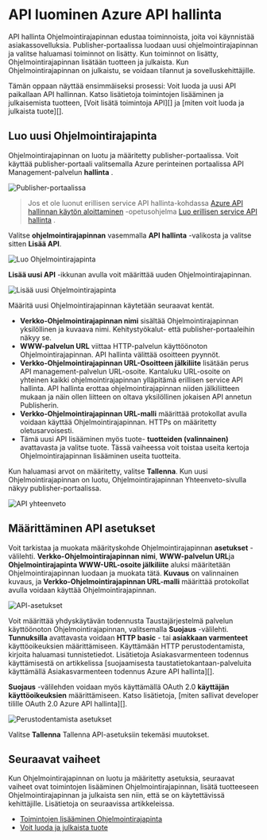 <properties 
    pageTitle="API luominen Azure API hallinta" 
    description="Lue, miten voit luoda ja määrittää ohjelmointirajapinnan Azure API hallinta." 
    services="api-management" 
    documentationCenter="" 
    authors="steved0x" 
    manager="erikre" 
    editor=""/>

<tags 
    ms.service="api-management" 
    ms.workload="mobile" 
    ms.tgt_pltfrm="na" 
    ms.devlang="na" 
    ms.topic="article" 
    ms.date="10/25/2016" 
    ms.author="sdanie"/>

# <a name="how-to-create-apis-in-azure-api-management"></a>API luominen Azure API hallinta

API hallinta Ohjelmointirajapinnan edustaa toiminnoista, joita voi käynnistää asiakassovelluksia. Publisher-portaalissa luodaan uusi ohjelmointirajapinnan ja valitse haluamasi toiminnot on lisätty. Kun toiminnot on lisätty, Ohjelmointirajapinnan lisätään tuotteen ja julkaista. Kun Ohjelmointirajapinnan on julkaistu, se voidaan tilannut ja sovelluskehittäjille.

Tämän oppaan näyttää ensimmäiseksi prosessi: Voit luoda ja uusi API paikallaan API hallinnan. Katso lisätietoja toimintojen lisääminen ja julkaisemista tuotteen, [Voit lisätä toimintoja API][] ja [miten voit luoda ja julkaista tuote][].

## <a name="create-new-api"> </a>Luo uusi Ohjelmointirajapinta

Ohjelmointirajapinnan on luotu ja määritetty publisher-portaalissa. Voit käyttää publisher-portaali valitsemalla Azure perinteinen portaalissa API Management-palvelun **hallinta** .

![Publisher-portaalissa][api-management-management-console]

>Jos et ole luonut erillisen service API hallinta-kohdassa [Azure API hallinnan käytön aloittaminen][] -opetusohjelma [Luo erillisen service API hallinta][] .

Valitse **ohjelmointirajapinnan** vasemmalla **API hallinta** -valikosta ja valitse sitten **Lisää API**.

![Luo Ohjelmointirajapinta][api-management-create-api]

**Lisää uusi API** -ikkunan avulla voit määrittää uuden Ohjelmointirajapinnan.

![Lisää uusi Ohjelmointirajapinta][api-management-add-new-api]

Määritä uusi Ohjelmointirajapinnan käytetään seuraavat kentät.

-   **Verkko-Ohjelmointirajapinnan nimi** sisältää Ohjelmointirajapinnan yksilöllinen ja kuvaava nimi. Kehitystyökalut- että publisher-portaaleihin näkyy se.
-   **WWW-palvelun URL** viittaa HTTP-palvelun käyttöönoton Ohjelmointirajapinnan. API hallinta välittää osoitteen pyynnöt.
-   **Verkko-Ohjelmointirajapinnan URL-Osoitteen jälkiliite** lisätään perus API management-palvelun URL-osoite. Kantaluku URL-osoite on yhteinen kaikki ohjelmointirajapinnan ylläpitämä erillisen service API hallinta. API hallinta erottaa ohjelmointirajapinnan niiden jälkiliitteen mukaan ja näin ollen liitteen on oltava yksilöllinen jokaisen API annetun Publisherin.
-   **Verkko-Ohjelmointirajapinnan URL-malli** määrittää protokollat avulla voidaan käyttää Ohjelmointirajapinnan. HTTPs on määritetty oletusarvoisesti.
-   Tämä uusi API lisääminen myös tuote- **tuotteiden (valinnainen)** avattavasta ja valitse tuote. Tässä vaiheessa voit toistaa useita kertoja Ohjelmointirajapinnan lisääminen useita tuotteita.

Kun haluamasi arvot on määritetty, valitse **Tallenna**. Kun uusi Ohjelmointirajapinnan on luotu, Ohjelmointirajapinnan Yhteenveto-sivulla näkyy publisher-portaalissa.

![API yhteenveto][api-management-api-summary]

## <a name="configure-api-settings"> </a>Määrittäminen API asetukset

Voit tarkistaa ja muokata määrityskohde Ohjelmointirajapinnan **asetukset** -välilehti. **Verkko-Ohjelmointirajapinnan nimi**, **WWW-palvelun URL**ja **Ohjelmointirajapinta WWW-URL-osoite jälkiliite** aluksi määritetään Ohjelmointirajapinnan luodaan ja muokata tätä. **Kuvaus** on valinnainen kuvaus, ja **Verkko-Ohjelmointirajapinnan URL-malli** määrittää protokollat avulla voidaan käyttää Ohjelmointirajapinnan.

![API-asetukset][api-management-api-settings]

Voit määrittää yhdyskäytävän todennusta Taustajärjestelmä palvelun käyttöönoton Ohjelmointirajapinnan, valitsemalla **Suojaus** -välilehti. **Tunnuksilla** avattavasta voidaan **HTTP basic** - tai **asiakkaan varmenteet** käyttöoikeuksien määrittämiseen. Käyttämään HTTP perustodentamista, kirjoita haluamasi tunnistetiedot. Lisätietoja Asiakasvarmenteen todennus käyttämisestä on artikkelissa [suojaamisesta taustatietokantaan-palveluita käyttämällä Asiakasvarmenteen todennus Azure API hallinta][].

**Suojaus** -välilehden voidaan myös käyttämällä OAuth 2.0 **käyttäjän käyttöoikeuksien** määrittämiseen. Katso lisätietoja, [miten sallivat developer tilille OAuth 2.0 Azure API hallinta][].

![Perustodentamista asetukset][api-management-api-settings-credentials]

Valitse **Tallenna** Tallenna API-asetuksiin tekemäsi muutokset.

## <a name="next-steps"> </a>Seuraavat vaiheet

Kun Ohjelmointirajapinnan on luotu ja määritetty asetuksia, seuraavat vaiheet ovat toimintojen lisääminen Ohjelmointirajapinnan, lisätä tuotteeseen Ohjelmointirajapinnan ja julkaista sen niin, että se on käytettävissä kehittäjille. Lisätietoja on seuraavissa artikkeleissa.

-   [Toimintojen lisääminen Ohjelmointirajapinta][]
-   [Voit luoda ja julkaista tuote][]





[api-management-create-api]: ./media/api-management-howto-create-apis/api-management-create-api.png
[api-management-management-console]: ./media/api-management-howto-create-apis/api-management-management-console.png
[api-management-add-new-api]: ./media/api-management-howto-create-apis/api-management-add-new-api.png
[api-management-api-settings]: ./media/api-management-howto-create-apis/api-management-api-settings.png
[api-management-api-settings-credentials]: ./media/api-management-howto-create-apis/api-management-api-settings-credentials.png
[api-management-api-summary]: ./media/api-management-howto-create-apis/api-management-api-summary.png
[api-management-echo-operations]: ./media/api-management-howto-create-apis/api-management-echo-operations.png

[What is an API?]: #what-is-api
[Create a new API]: #create-new-api
[Configure API settings]: #configure-api-settings
[Configure API operations]: #configure-api-operations
[Next steps]: #next-steps

[Toimintojen lisääminen Ohjelmointirajapinta]: api-management-howto-add-operations.md
[Voit luoda ja julkaista tuote]: api-management-howto-add-products.md

[Azure API hallinnan käytön aloittaminen]: api-management-get-started.md
[Luo erillisen service API hallinta]: api-management-get-started.md#create-service-instance
[Suojaamisesta taustatietokantaan-palveluita käyttämällä asiakkaan todennus Azure API hallinta]: api-management-howto-mutual-certificates.md
[Voit sallia developer tilille OAuth 2.0 Azure API hallinta]: api-management-howto-oauth2.md
